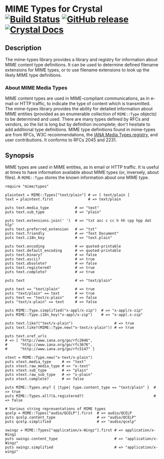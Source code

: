 # MIME Types for Crystal [![Build Status](https://travis-ci.org/jwaldrip/mime-types.cr.svg?branch=master)](https://travis-ci.org/jwaldrip/mime-types.cr) [![GitHub release](https://img.shields.io/github/release/jwaldrip/mime-types.svg)](https://github.com/jwaldrip/mime-types.cr/releases) [![Crystal Docs](https://img.shields.io/badge/Crystal-Docs-8A2BE2.svg)](https://jwaldrip.github.com/mime-types.cr)

## Description

The mime-types library provides a library and registry for information about
MIME content type definitions. It can be used to determine defined filename
extensions for MIME types, or to use filename extensions to look up the likely
MIME type definitions.

### About MIME Media Types

MIME content types are used in MIME-compliant communications, as in e-mail or
HTTP traffic, to indicate the type of content which is transmitted. The
mime-types library provides the ability for detailed information about MIME
entities (provided as an enumerable collection of `MIME::Type` objects) to be
determined and used. There are many types defined by RFCs and vendors, so the
list is long but by definition incomplete; don't hesitate to add additional
type definitions. MIME type definitions found in mime-types are from RFCs, W3C
recommendations, the [IANA Media Types
registry](https://www.iana.org/assignments/media-types/media-types.xhtml), and
user contributions. It conforms to RFCs 2045 and 2231.

## Synopsis

MIME types are used in MIME entities, as in email or HTTP traffic. It is useful
at times to have information available about MIME types (or, inversely, about
files). A `MIME::Type` stores the known information about one MIME type.

```crystal
require "mime/types"

plaintext = MIME::Types["text/plain"] # => [ text/plain ]
text = plaintext.first                # => text/plain

puts text.media_type            # => "text"
puts text.sub_type              # => "plain"

puts text.extensions.join(' ')  # => "txt asc c cc h hh cpp hpp dat hlp"
puts text.preferred_extension   # => "txt"
puts text.friendly              # => "Text Document"
puts text.i18n_key              # => "text.plain"

puts text.encoding              # => quoted-printable
puts text.default_encoding      # => quoted-printable
puts text.binary?               # => false
puts text.ascii?                # => true
puts text.obsolete?             # => false
puts text.registered?           # => true
puts text.complete?             # => true

puts text                       # => "text/plain"

puts text == "text/plain"       # => true
puts "text/plain" == text       # => true
puts text == "text/x-plain"     # => false
puts "text/x-plain" == text     # => false

puts MIME::Type.simplified("x-appl/x-zip")  # => "x-appl/x-zip"
puts MIME::Type.i18n_key("x-appl/x-zip")    # => "x-appl.x-zip"

puts text.like?("text/x-plain")                   # => true
puts text.like?(MIME::Type.new("x-text/x-plain")) # => true

puts text.xref_urls
# => [ "http://www.iana.org/go/rfc2046",
#      "http://www.iana.org/go/rfc3676",
#      "http://www.iana.org/go/rfc5147" ]

xtext = MIME::Type.new("x-text/x-plain")
puts xtext.media_type     # => "text"
puts xtext.raw_media_type # => "x-text"
puts xtext.sub_type       # => "plain"
puts xtext.raw_sub_type   # => "x-plain"
puts xtext.complete?      # => false

puts MIME::Types.any? { |type| type.content_type == "text/plain" }  # => true
puts MIME::Types.all?(&.registered?)                                # => false

# Various string representations of MIME types
qcelp = MIME::Types["audio/QCELP"].first  # => audio/QCELP
puts qcelp.content_type                   # => "audio/QCELP"
puts qcelp.simplified                     # => "audio/qcelp"

xwingz = MIME::Types["application/x-Wingz"].first # => application/x-Wingz
puts xwingz.content_type                          # => "application/x-Wingz"
puts xwingz.simplified                            # => "application/x-wingz"
```
